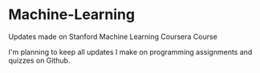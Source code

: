 # Machine-Learning
Updates made on Stanford Machine Learning Coursera Course

I'm planning to keep all updates I make on programming assignments and quizzes on Github.
